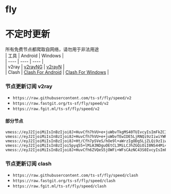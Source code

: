 # fly
# 不定时更新
所有免费节点都爬取自网络，请勿用于非法用途  
|  工具  | Android  | Windows  |  
|  ----  | ----   | ----  |  
| v2ray  | [v2rayNG](https://github.com/2dust/v2rayNG/releases) | [v2rayN](https://github.com/2dust/v2rayN/releases) |  
| Clash  | [Clash For Android](https://github.com/Kr328/ClashForAndroid/releases) | [Clash For Windows](https://github.com/Fndroid/clash_for_windows_pkg/releases) | 
  
### 节点更新订阅  v2ray
- `https://raw.githubusercontent.com/ts-sf/fly/speed/v2`  
- `https://raw.fastgit.org/ts-sf/fly/speed/v2`  
- `https://raw.fgit.ml/ts-sf/fly/speed/v2`  
#### 部分节点  
``` 
vmess://eyJ2IjoiMiIsInBzIjoi8J+HuvCfh7hVU+e+juWbvTkgMS40TUIvcyIsImFkZCI6ImtyMTIzLnl5ZHNpaS5jb20iLCJwb3J0IjoiMjIwNTAiLCJpZCI6ImI1NTFhYTIyLTIyYWYtMTFlZS1iOGQ4LWYyM2M5MzJlYjY4ZCIsImFpZCI6IjAiLCJzY3kiOiJhdXRvIiwibmV0Ijoid3MiLCJ0eXBlIjoibm9uZSIsImhvc3QiOiJrcjEyMy55eWRzaWkuY29tIiwicGF0aCI6Ii8iLCJ0bHMiOiIiLCJzbmkiOiIiLCJ0ZXN0X25hbWUiOiJVU+e+juWbvTkifQ==
vmess://eyJ2IjoiMiIsInBzIjoi8J+HuvCfh7hVU+e+juWbvTEwIDE5LjRNQi9zIiwiYWRkIjoibGluZGUwNi5pbmRpYXZpZGVvLnNicyIsInBvcnQiOiI0NDMiLCJpZCI6ImVkYmIxMDU5LTE2MzMtNDI3MS1iNjZlLWVkNGZiYTQ3YTFiZiIsImFpZCI6IjAiLCJzY3kiOiJhdXRvIiwibmV0Ijoid3MiLCJ0eXBlIjoibm9uZSIsImhvc3QiOiJsaW5kZTA2LmluZGlhdmlkZW8uc2JzIiwicGF0aCI6Ii9saW5rd3MiLCJ0bHMiOiJ0bHMiLCJzbmkiOiIiLCJ0ZXN0X25hbWUiOiJVU+e+juWbvTEwIn0=
vmess://eyJ2IjoiMiIsInBzIjoi8J+Ht/Cfh7pSVeS/hOe9l+aWrzIgODg5LjZLQi9zIiwiYWRkIjoiNS44LjkyLjUiLCJwb3J0IjoiNDQzIiwiaWQiOiI5YTNhMGRjYi1hNjRjLTQ5MGQtOTQ3Yi0zZjRlZmViOGRjMGYiLCJhaWQiOiIwIiwic2N5IjoiYXV0byIsIm5ldCI6IndzIiwidHlwZSI6Im5vbmUiLCJob3N0IjoibTNoZGlvMS56YXB0by5vcmciLCJwYXRoIjoiL0BGT1JXQVJEVjJSQVkiLCJ0bHMiOiJ0bHMiLCJzbmkiOiIiLCJ0ZXN0X25hbWUiOiJSVeS/hOe9l+aWrzIifQ==
vmess://eyJ2IjoiMiIsInBzIjoi5pyq55+lMiA3NDguOEtCL3MiLCJhZGQiOiI0NS44Mi4xMDEuNSIsInBvcnQiOiI0NDMiLCJpZCI6IjU2YmI1NGIwLTVjZmMtNGIzNS1iYzgxLTBiMzAwYTA4YjQ2YiIsImFpZCI6IjAiLCJzY3kiOiJhdXRvIiwibmV0Ijoid3MiLCJ0eXBlIjoibm9uZSIsImhvc3QiOiJtM2hkaW8xLnNlcnZlaGFsZmxpZmUuY29tIiwicGF0aCI6Ii9ARk9SV0FSRFYyUkFZIiwidGxzIjoidGxzIiwic25pIjoiIiwidGVzdF9uYW1lIjoiMiJ9
vmess://eyJ2IjoiMiIsInBzIjoi8J+HuvCfh6ZVQeS5jOWFi+WFsCAzNC43S0IvcyIsImFkZCI6Ijk0LjEzMS45Ny4xMCIsInBvcnQiOiI4ODgwIiwiaWQiOiIxM2M0ZmExZC1jNTU4LTRjZDAtODEwOC1jMWY2NGNkMzk5ZmYiLCJhaWQiOiIwIiwic2N5IjoiYXV0byIsIm5ldCI6IndzIiwidHlwZSI6IiIsImhvc3QiOiJpbnRlcm5ldC5saWZlLmNvbS5ieSIsInBhdGgiOiIvdm1lc3MiLCJ0bHMiOiIiLCJzbmkiOiIiLCJ0ZXN0X25hbWUiOiJVQeS5jOWFi+WFsCJ9
```
### 节点更新订阅  clash
- `https://raw.githubusercontent.com/ts-sf/fly/speed/clash`  
- `https://raw.fastgit.org/ts-sf/fly/speed/clash`  
- `https://raw.fgit.ml/ts-sf/fly/speed/clash`  


